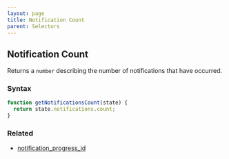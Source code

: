 ```yaml
---
layout: page
title: Notification Count
parent: Selectors
---
```


## Notification Count

Returns a `number` describing the number of notifications that have occurred.

### Syntax

```js
function getNotificationsCount(state) {
  return state.notifications.count;
}
```

### Related

- [notification_progress_id](./notification_progress_id.md)
